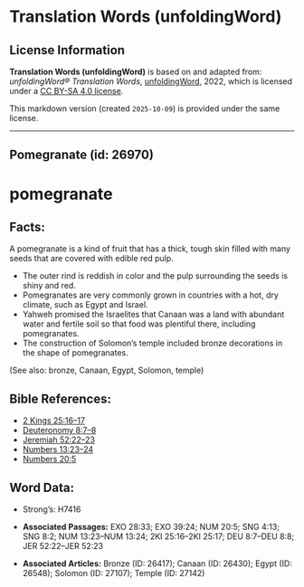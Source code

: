 # Translation Words (unfoldingWord)

## License Information

**Translation Words (unfoldingWord)** is based on and adapted from: _unfoldingWord® Translation Words_, [unfoldingWord](https://unfoldingword.org/utw), 2022, which is licensed under a [CC BY-SA 4.0 license](https://creativecommons.org/licenses/by-sa/4.0/legalcode.en).

This markdown version (created `2025-10-09`) is provided under the same license.



--------------------------------

## Pomegranate (id: 26970)

pomegranate
===========

Facts:
------

A pomegranate is a kind of fruit that has a thick, tough skin filled with many seeds that are covered with edible red pulp.

* The outer rind is reddish in color and the pulp surrounding the seeds is shiny and red.
* Pomegranates are very commonly grown in countries with a hot, dry climate, such as Egypt and Israel.
* Yahweh promised the Israelites that Canaan was a land with abundant water and fertile soil so that food was plentiful there, including pomegranates.
* The construction of Solomon’s temple included bronze decorations in the shape of pomegranates.

(See also: bronze, Canaan, Egypt, Solomon, temple)

Bible References:
-----------------

* [2 Kings 25:16–17](https://ref.ly/2Kgs25:16-2Kgs25:17)
* [Deuteronomy 8:7–8](https://ref.ly/Deut8:7-Deut8:8)
* [Jeremiah 52:22–23](https://ref.ly/Jer52:22-Jer52:23)
* [Numbers 13:23–24](https://ref.ly/Num13:23-Num13:24)
* [Numbers 20:5](https://ref.ly/Num20:5)

Word Data:
----------

* Strong’s: H7416

* **Associated Passages:** EXO 28:33; EXO 39:24; NUM 20:5; SNG 4:13; SNG 8:2; NUM 13:23–NUM 13:24; 2KI 25:16–2KI 25:17; DEU 8:7–DEU 8:8; JER 52:22–JER 52:23
* **Associated Articles:** Bronze (ID: 26417); Canaan (ID: 26430); Egypt (ID: 26548); Solomon (ID: 27107); Temple (ID: 27142)

